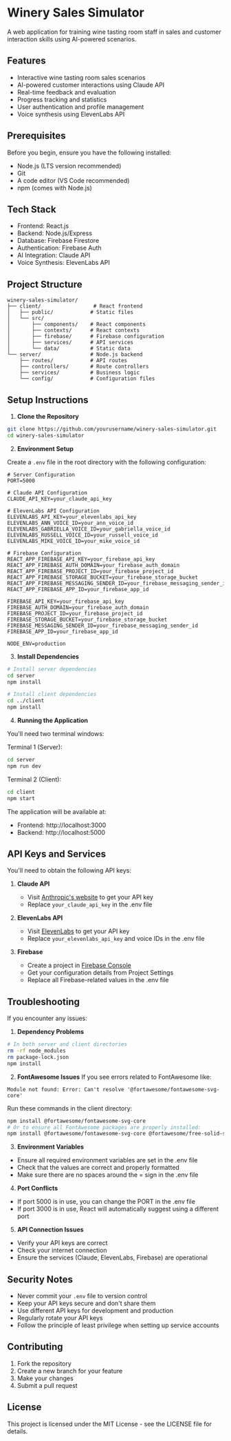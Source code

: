 # Winery Sales Simulator

A web application for training wine tasting room staff in sales and customer interaction skills using AI-powered scenarios.

## Features

- Interactive wine tasting room sales scenarios
- AI-powered customer interactions using Claude API
- Real-time feedback and evaluation
- Progress tracking and statistics
- User authentication and profile management
- Voice synthesis using ElevenLabs API

## Prerequisites

Before you begin, ensure you have the following installed:
- Node.js (LTS version recommended)
- Git
- A code editor (VS Code recommended)
- npm (comes with Node.js)

## Tech Stack

- Frontend: React.js
- Backend: Node.js/Express
- Database: Firebase Firestore
- Authentication: Firebase Auth
- AI Integration: Claude API
- Voice Synthesis: ElevenLabs API

## Project Structure

```
winery-sales-simulator/
├── client/                 # React frontend
│   ├── public/            # Static files
│   └── src/
│       ├── components/    # React components
│       ├── contexts/      # React contexts
│       ├── firebase/      # Firebase configuration
│       ├── services/      # API services
│       └── data/          # Static data
└── server/                # Node.js backend
    ├── routes/            # API routes
    ├── controllers/       # Route controllers
    ├── services/          # Business logic
    └── config/            # Configuration files
```

## Setup Instructions

1. **Clone the Repository**
```bash
git clone https://github.com/yourusername/winery-sales-simulator.git
cd winery-sales-simulator
```

2. **Environment Setup**

Create a `.env` file in the root directory with the following configuration:

```env
# Server Configuration
PORT=5000

# Claude API Configuration
CLAUDE_API_KEY=your_claude_api_key

# ElevenLabs API Configuration
ELEVENLABS_API_KEY=your_elevenlabs_api_key
ELEVENLABS_ANN_VOICE_ID=your_ann_voice_id
ELEVENLABS_GABRIELLA_VOICE_ID=your_gabriella_voice_id
ELEVENLABS_RUSSELL_VOICE_ID=your_russell_voice_id
ELEVENLABS_MIKE_VOICE_ID=your_mike_voice_id

# Firebase Configuration
REACT_APP_FIREBASE_API_KEY=your_firebase_api_key
REACT_APP_FIREBASE_AUTH_DOMAIN=your_firebase_auth_domain
REACT_APP_FIREBASE_PROJECT_ID=your_firebase_project_id
REACT_APP_FIREBASE_STORAGE_BUCKET=your_firebase_storage_bucket
REACT_APP_FIREBASE_MESSAGING_SENDER_ID=your_firebase_messaging_sender_id
REACT_APP_FIREBASE_APP_ID=your_firebase_app_id

FIREBASE_API_KEY=your_firebase_api_key
FIREBASE_AUTH_DOMAIN=your_firebase_auth_domain
FIREBASE_PROJECT_ID=your_firebase_project_id
FIREBASE_STORAGE_BUCKET=your_firebase_storage_bucket
FIREBASE_MESSAGING_SENDER_ID=your_firebase_messaging_sender_id
FIREBASE_APP_ID=your_firebase_app_id

NODE_ENV=production
```

3. **Install Dependencies**

```bash
# Install server dependencies
cd server
npm install

# Install client dependencies
cd ../client
npm install
```

4. **Running the Application**

You'll need two terminal windows:

Terminal 1 (Server):
```bash
cd server
npm run dev
```

Terminal 2 (Client):
```bash
cd client
npm start
```

The application will be available at:
- Frontend: http://localhost:3000
- Backend: http://localhost:5000

## API Keys and Services

You'll need to obtain the following API keys:

1. **Claude API**
   - Visit [Anthropic's website](https://www.anthropic.com/) to get your API key
   - Replace `your_claude_api_key` in the .env file

2. **ElevenLabs API**
   - Visit [ElevenLabs](https://elevenlabs.io/) to get your API key
   - Replace `your_elevenlabs_api_key` and voice IDs in the .env file

3. **Firebase**
   - Create a project in [Firebase Console](https://console.firebase.google.com/)
   - Get your configuration details from Project Settings
   - Replace all Firebase-related values in the .env file

## Troubleshooting

If you encounter any issues:

1. **Dependency Problems**
```bash
# In both server and client directories
rm -rf node_modules
rm package-lock.json
npm install
```

2. **FontAwesome Issues**
If you see errors related to FontAwesome like:
```
Module not found: Error: Can't resolve '@fortawesome/fontawesome-svg-core'
```
Run these commands in the client directory:
```bash
npm install @fortawesome/fontawesome-svg-core
# Or to ensure all FontAwesome packages are properly installed:
npm install @fortawesome/fontawesome-svg-core @fortawesome/free-solid-svg-icons @fortawesome/react-fontawesome
```

3. **Environment Variables**
- Ensure all required environment variables are set in the .env file
- Check that the values are correct and properly formatted
- Make sure there are no spaces around the = sign in the .env file

4. **Port Conflicts**
- If port 5000 is in use, you can change the PORT in the .env file
- If port 3000 is in use, React will automatically suggest using a different port

5. **API Connection Issues**
- Verify your API keys are correct
- Check your internet connection
- Ensure the services (Claude, ElevenLabs, Firebase) are operational

## Security Notes

- Never commit your `.env` file to version control
- Keep your API keys secure and don't share them
- Use different API keys for development and production
- Regularly rotate your API keys
- Follow the principle of least privilege when setting up service accounts

## Contributing

1. Fork the repository
2. Create a new branch for your feature
3. Make your changes
4. Submit a pull request

## License

This project is licensed under the MIT License - see the LICENSE file for details.
